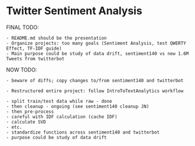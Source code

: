 Twitter Sentiment Analysis
======================


FINAL TODO: 
    
    - README.md should be the presentation
    - Organize projects: too many goals (Sentiment Analysis, test QWERTY Effect, TF-IDF guide)
    - Main purpose could be study of data drift, sentiment140 vs new 1.6M Tweets from twitterbot
   
NOW TODO:

    - beware of diffs; copy changes to/from sentiment140 and twitterbot
	
    - Restructured entire project: follow IntroToTextAnalytics workflow
	
    - split train/test data while raw - done 
    - then cleanup - ongoing (see sentiment140 cleanup JN)
    - then pre-process
    - careful with IDF calculation (cache IDF)
    - calculate SVD
    - etc. 
    - standardize functions across sentiment140 and twitterbot
    - purpose could be study of data drift
